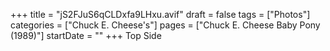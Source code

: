 +++
title = "jS2FJuS6qCLDxfa9LHxu.avif"
draft = false
tags = ["Photos"]
categories = ["Chuck E. Cheese's"]
pages = ["Chuck E. Cheese Baby Pony (1989)"]
startDate = ""
+++
Top Side
